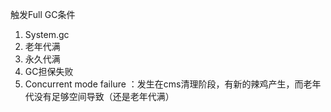 触发Full GC条件

1. System.gc
2. 老年代满
3. 永久代满
4. GC担保失败
5. Concurrent mode failure ：发生在cms清理阶段，有新的辣鸡产生，而老年代没有足够空间导致（还是老年代满）